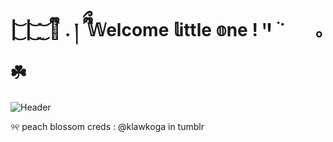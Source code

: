# | ͜͝ | ͜͝ ̫ ͜͝ ྀི🐛 .  ། ྀིྀ  𝕎elcome  𝕝ittle  𝕠ne    !    ꞌꞋ ࣪   ˙⠀　｡ ☘️


![Header](https://files.catbox.moe/4gyfwk.jpg)

୨୧    peach blossom creds : @klawkoga in tumblr
